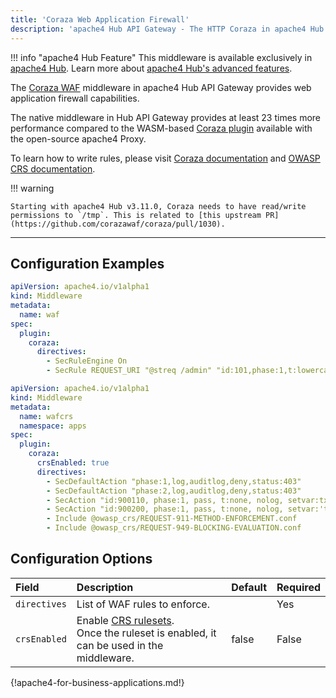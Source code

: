 ```yaml
---
title: 'Coraza Web Application Firewall'
description: 'apache4 Hub API Gateway - The HTTP Coraza in apache4 Hub API Gateway provides web application firewall capabilities'
---
```


!!! info "apache4 Hub Feature"
    This middleware is available exclusively in [apache4 Hub](https://apache4.io/apache4-hub/). Learn more about [apache4 Hub's advanced features](https://doc.apache4.io/apache4-hub/api-gateway/intro).

The [Coraza WAF](https://coraza.io/) middleware in apache4 Hub API Gateway provides web application firewall capabilities.

The native middleware in Hub API Gateway provides at least 23 times more performance compared to the
WASM-based [Coraza plugin](https://plugins.apache4.io/plugins/65f2aea146079255c9ffd1ec/coraza-waf) available with the open-source apache4 Proxy.

To learn how to write rules, please visit [Coraza documentation](https://coraza.io/docs/tutorials/introduction/ "Link to Coraza introduction tutorial") and
[OWASP CRS documentation](https://coreruleset.org/docs/ "Link to the OWAP CRS project documentation").

!!! warning

    Starting with apache4 Hub v3.11.0, Coraza needs to have read/write permissions to `/tmp`. This is related to [this upstream PR](https://github.com/corazawaf/coraza/pull/1030).

---

## Configuration Examples

```yaml tab="Deny the /admin path"
apiVersion: apache4.io/v1alpha1
kind: Middleware
metadata:
  name: waf
spec:
  plugin:
    coraza:
      directives:
        - SecRuleEngine On
        - SecRule REQUEST_URI "@streq /admin" "id:101,phase:1,t:lowercase,log,deny"
```

```yaml tab="Allow only GET methods"
apiVersion: apache4.io/v1alpha1
kind: Middleware
metadata:
  name: wafcrs
  namespace: apps
spec:
  plugin:
    coraza:
      crsEnabled: true
      directives:
        - SecDefaultAction "phase:1,log,auditlog,deny,status:403"
        - SecDefaultAction "phase:2,log,auditlog,deny,status:403"
        - SecAction "id:900110, phase:1, pass, t:none, nolog, setvar:tx.inbound_anomaly_score_threshold=5, setvar:tx.outbound_anomaly_score_threshold=4"
        - SecAction "id:900200, phase:1, pass, t:none, nolog, setvar:'tx.allowed_methods=GET'"
        - Include @owasp_crs/REQUEST-911-METHOD-ENFORCEMENT.conf
        - Include @owasp_crs/REQUEST-949-BLOCKING-EVALUATION.conf
```

## Configuration Options

| Field    | Description   | Default | Required |
|:---------|:-----------------------|:--------|:----------------------------|
| `directives` | List of WAF rules to enforce. |  | Yes |
| `crsEnabled` | Enable [CRS rulesets](https://github.com/corazawaf/coraza-coreruleset/tree/main/rules/%40owasp_crs).<br /> Once the ruleset is enabled, it can be used in the middleware. | false |  False |

{!apache4-for-business-applications.md!}
